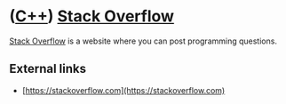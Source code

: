 # ([C++](Cpp.md)) [Stack Overflow](CppStackOverflow.md)

[Stack Overflow](CppStackOverflow.md) is a website where
you can post programming questions.

## External links

 * [https://stackoverflow.com](https://stackoverflow.com)

